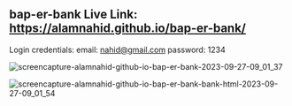 ﻿## bap-er-bank Live Link: https://alamnahid.github.io/bap-er-bank/

 Login credentials:
 email: nahid@gmail.com
 password: 1234


![screencapture-alamnahid-github-io-bap-er-bank-2023-09-27-09_01_37](https://github.com/alamnahid/bap-er-bank/assets/138557372/2705fd91-28b0-4ee7-9905-659a29c99b8a)


![screencapture-alamnahid-github-io-bap-er-bank-bank-html-2023-09-27-09_01_54](https://github.com/alamnahid/bap-er-bank/assets/138557372/263bfc55-6bdb-47d4-9472-4b87730aadd0)
